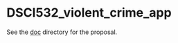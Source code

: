 # DSCI532_violent_crime_app

See the [doc](https://github.com/UBC-MDS/DSCI532_violent_crime_app/tree/v1.0/doc) directory for the proposal.  
